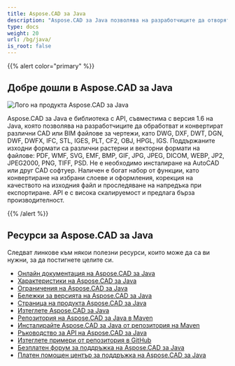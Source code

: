 ```yaml
---
title: Aspose.CAD за Java
description: "Aspose.CAD за Java позволява на разработчиците да отворят, прочетат и обработят AutoCAD формати на файлове DWG, DXF, DWT и други CAD и BIM, като: DGN, DWF, DWFX, IFC, STL, IGES, PLT, CF2, OBJ, HPGL, IGS."
type: docs
weight: 20
url: /bg/java/
is_root: false
---
```


{{% alert color="primary" %}}

## **Добре дошли в Aspose.CAD за Java**

![Лого на продукта Aspose.CAD за Java](/_assets/home_1.png)

Aspose.CAD за Java е библиотека с API, съвместима с версия 1.6 на Java, която позволява на разработчиците да обработват и конвертират различни CAD или BIM файлове за чертежи, като DWG, DXF, DWT, DGN, DWF, DWFX, IFC, STL, IGES, PLT, CF2, OBJ, HPGL, IGS. Поддържаните изходни формати са различни растерни и векторни формати на файлове: PDF, WMF, SVG, EMF, BMP, GIF, JPG, JPEG, DICOM, WEBP, JP2, JPEG2000, PNG, TIFF, PSD. Не е необходимо инсталиране на AutoCAD или друг CAD софтуер.
Наличен е богат набор от функции, като конвертиране на избрани слоеве и оформления, корекция на качеството на изходния файл и проследяване на напредъка при експортиране. API е с висока скалируемост и предлага бърза производителност.

{{% /alert %}}

## **Ресурси за Aspose.CAD за Java**

Следват линкове към някои полезни ресурси, които може да са ви нужни, за да постигнете целите си.

- [Онлайн документация на Aspose.CAD за Java](/bg/cad/java/)
- [Характеристики на Aspose.CAD за Java](/bg/cad/java/product-overview/#advanced-api-features)
- [Ограничения на Aspose.CAD за Java](/bg/cad/java/product-overview/#not-yet-supported)
- [Бележки за версията на Aspose.CAD за Java](https://releases.aspose.com/cad/java/release-notes/)
- [Страница на продукта Aspose.CAD за Java](https://products.aspose.com/cad/java/)
- [Изтеглете Aspose.CAD за Java](https://releases.aspose.com/cad/java/)
- [Репозитория на Aspose.CAD за Java в Maven](https://releases.aspose.com/java/repo/com/aspose/aspose-cad/)
- [Инсталирайте Aspose.CAD за Java от репозитория на Maven](/bg/cad/java/installation/)
- [Ръководство за API на Aspose.CAD за Java](https://reference.aspose.com/cad/java)
- [Изтеглете примери от репозитория в GitHub](https://github.com/aspose-cad/Aspose.CAD-for-Java)
- [Безплатен форум за поддръжка на Aspose.CAD за Java](https://forum.aspose.com/c/cad/19)
- [Платен помощен център за поддръжка на Aspose.CAD за Java](https://helpdesk.aspose.com/)
